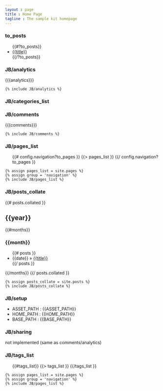 ```yaml
---
layout : page
title : Home Page
tagline : The sample kit homepage
---
```



### to_posts

<ul>
{{#?to_posts}}
  <li><a href="{{url}}">{{title}}</a></li>
{{/?to_posts}}
</ul>

### JB/analytics

  {{{analytics}}}
    
    {% include JB/analytics %}

### JB/categories_list


### JB/comments
{{{comments}}}

    {% include JB/comments %}


### JB/pages_list

<ul>
{{# config.navigation?to_pages }}
  {{> pages_list }}
{{/ config.navigation?to_pages }}  
</ul>

    {% assign pages_list = site.pages %}
    {% assign group = 'navigation' %}
    {% include JB/pages_list %}


### JB/posts_collate

{{# posts.collated }}
<h2>{{year}}</h2>
{{#months}}
  <h3>{{month}}</h3>
  <ul>
    {{# posts }}
    <li><span>{{date}}</span> &raquo; <a href="{{url}}">{{title}}</a></li>
    {{/ posts }}
  </ul>
{{/months}}
{{/ posts.collated }}

    {% assign posts_collate = site.posts %}
    {% include JB/posts_collate %}


### JB/setup

- ASSET\_PATH : {{ASSET_PATH}}
- HOME\_PATH : {{HOME_PATH}}
- BASE\_PATH : {{BASE_PATH}}

### JB/sharing

not implemented (same as comments/analytics)

### JB/tags_list

<ul class="tag_box inline">
{{#tags_list}}
  {{> tags_list }}
{{/tags_list }}
</ul>

    {% assign pages_list = site.pages %}
    {% assign group = 'navigation' %}
    {% include JB/pages_list %}
